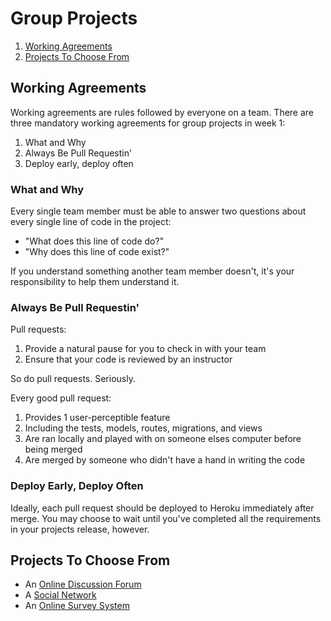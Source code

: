 # Group Projects
1. [Working Agreements](#working-agreements)
1. [Projects To Choose From](#projects-to-choose-from)

## Working Agreements
Working agreements are rules followed by everyone on a team. There are three
mandatory working agreements for group projects in week 1:

1. What and Why
1. Always Be Pull Requestin'
1. Deploy early, deploy often

### What and Why
Every single team member must be able to answer two questions about every
single line of code in the project:

  * "What does this line of code do?"
  * "Why does this line of code exist?"

If you understand something another team member doesn't, it's your
responsibility to help them understand it.

### Always Be Pull Requestin'
Pull requests:
1. Provide a natural pause for you to check in with your team
1. Ensure that your code is reviewed by an instructor

So do pull requests. Seriously.

Every good pull request:
1. Provides 1 user-perceptible feature
1. Including the tests, models, routes, migrations, and views
1. Are ran locally and played with on someone elses computer before being merged
1. Are merged by someone who didn't have a hand in writing the code


### Deploy Early, Deploy Often
Ideally, each pull request should be deployed to Heroku immediately after merge.
You may choose to wait until you've completed all the requirements in your
projects release, however.

## Projects To Choose From

* An [Online Discussion Forum](week-1/group-projects/online-discussion-forum.md)
* A [Social Network](week-1/group-projects/social-network.md)
* An [Online Survey System](week-1/group-projects/survey-system.md)
